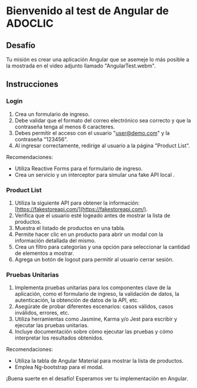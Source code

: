 # Bienvenido al test de Angular de ADOCLIC

## Desafío

Tu misión es crear una aplicación Angular que se asemeje lo más posible a la mostrada en el video adjunto llamado "AngularTest.webm".

## Instrucciones

### Login

1. Crea un formulario de ingreso.
2. Debe validar que el formato del correo electrónico sea correcto y que la contraseña tenga al menos 6 caracteres.
3. Debes permitir el acceso con el usuario "<user@demo.com>" y la contraseña "123456".
4. Al ingresar correctamente, redirige al usuario a la página "Product List".

Recomendaciones:

- Utiliza Reactive Forms para el formulario de ingreso.
- Crea un servicio y un interceptor para simular una fake API local .

### Product List

1. Utiliza la siguiente API para obtener la información: [https://fakestoreapi.com/](https://fakestoreapi.com/).
2. Verifica que el usuario esté logeado antes de mostrar la lista de productos.
3. Muestra el listado de productos en una tabla.
4. Permite hacer clic en un producto para abrir un modal con la información detallada del mismo.
5. Crea un filtro para categorías y una opción para seleccionar la cantidad de elementos a mostrar.
6. Agrega un botón de logout para permitir al usuario cerrar sesión.

### Pruebas Unitarias

1. Implementa pruebas unitarias para los componentes clave de la aplicación, como el formulario de ingreso, la validación de datos, la autenticación, la obtención de datos de la API, etc.
2. Asegúrate de probar diferentes escenarios: casos válidos, casos inválidos, errores, etc.
3. Utiliza herramientas como Jasmine, Karma y/o Jest para escribir y ejecutar las pruebas unitarias.
4. Incluye documentación sobre cómo ejecutar las pruebas y cómo interpretar los resultados obtenidos.

Recomendaciones:

- Utiliza la tabla de Angular Material para mostrar la lista de productos.
- Emplea Ng-bootstrap para el modal.

¡Buena suerte en el desafío! Esperamos ver tu implementación en Angular.

